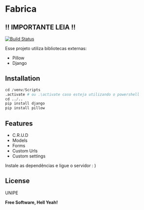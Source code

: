 # Fabrica
## !! IMPORTANTE LEIA !!
[![Build Status](https://travis-ci.org/joemccann/dillinger.svg?branch=master)](https://travis-ci.org/joemccann/dillinger)

Esse projeto utiliza bibliotecas externas:
- Pillow
- Django

## Installation
``` python
cd /venv/Scripts
.activate # ou .\activate caso esteja utilizando o powershell
cd ../..
pip install django
pip install pillow
```
## Features

- C.R.U.D
- Models
- Forms
- Custom Urls
- Custom settings

Instale as dependências e ligue o servidor : )

## License

UNIPE

**Free Software, Hell Yeah!**
